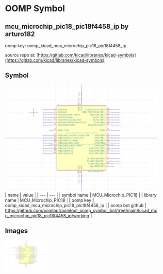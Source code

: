 # OOMP Symbol  
## mcu_microchip_pic18_pic18f4458_ip  by arturo182  
  
oomp key: oomp_kicad_mcu_microchip_pic18_pic18f4458_ip  
  
source repo at: [https://gitlab.com/kicad/libraries/kicad-symbols](https://gitlab.com/kicad/libraries/kicad-symbols)  
## Symbol  
  
[![working.png](working_600.png)](working.png)  
| name | value | 
| --- | --- | 
| symbol name | MCU_Microchip_PIC18 | 
| library name | MCU_Microchip_PIC18 | 
| oomp key | oomp_kicad_mcu_microchip_pic18_pic18f4458_ip | 
| oomp bot github | https://github.com/oomlout/oomlout_oomp_symbol_bot/tree/main/kicad_mcu_microchip_pic18_pic18f4458_ip/working | 
## Images  
  
[![working.png](working_140.png)](working.png)  
